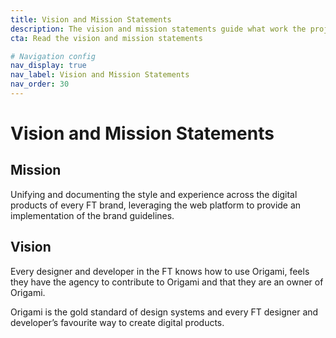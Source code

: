 ```yaml
---
title: Vision and Mission Statements
description: The vision and mission statements guide what work the project should be prioritising.
cta: Read the vision and mission statements

# Navigation config
nav_display: true
nav_label: Vision and Mission Statements
nav_order: 30
---
```


# Vision and Mission Statements
## Mission

Unifying and documenting the style and experience across the digital products of every FT brand, leveraging the web platform to provide an implementation of the brand guidelines.

## Vision

Every designer and developer in the FT knows how to use Origami, feels they have the agency to contribute to Origami and that they are an owner of Origami.

Origami is the gold standard of design systems and every FT designer and developer’s favourite way to create digital products.
